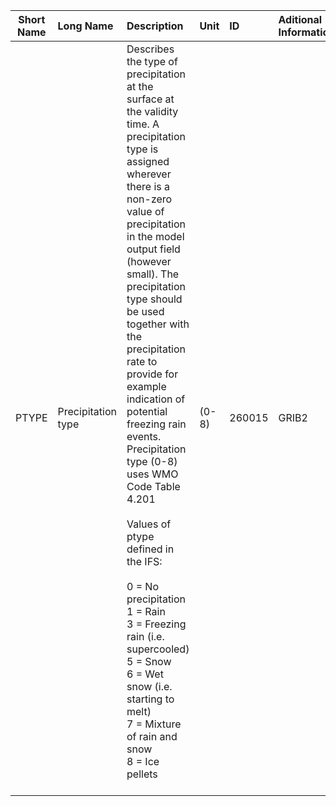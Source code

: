 
| Short Name  | Long Name           | Description                                       |  Unit   | ID   |  Aditional Information  |
| ----------- |:--------------------|:--------------------------------------------------|:--------|:-----|:------------------------|
| PTYPE       | Precipitation type  | Describes the type of precipitation at the surface at the validity time. A precipitation type is assigned wherever there is a non-zero value of precipitation in the model output field (however small). The precipitation type should be used together with the precipitation rate to provide for example indication of potential freezing rain events. Precipitation type (0-8) uses WMO Code Table 4.201 <br> <br> Values of ptype defined in the IFS:<br> <br> 0 = No precipitation<br> 1 = Rain<br> 3 = Freezing rain (i.e. supercooled)<br> 5 = Snow<br> 6 = Wet snow (i.e. starting to melt)<br> 7 = Mixture of rain and snow<br> 8 = Ice pellets<br><br> | (0-8)  |  260015  | GRIB2

 
